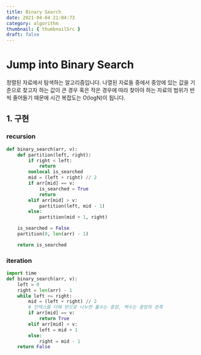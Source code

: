 ```yaml
---
title: Binary Search
date: 2021-04-04 21:04:73
category: algorithm
thumbnail: { thumbnailSrc }
draft: false
---
```


# Jump into Binary Search

정렬된 자료에서 탐색하는 알고리즘입니다.
나열된 자료들 중에서 중앙에 있는 값을 기준으로 찾고자 하는 값이 큰 경우 혹은 작은 경우에 따라 찾아야 하는 자료의 범위가 반씩 줄어들기 때문에 시간 복잡도는 O(logN)이 됩니다.

## 1. 구현

### recursion

```Python
def binary_search(arr, v):
    def partition(left, right):
        if right < left:
            return
        nonlocal is_searched
        mid = (left + right) // 2
        if arr[mid] == v:
            is_searched = True
            return
        elif arr[mid] > v:
            partition(left, mid - 1)
        else:
            partition(mid + 1, right)

    is_searched = False
    partition(0, len(arr) - 1)

    return is_searched
```

### iteration

```Python
import time
def binary_search(arr, v):
    left = 0
    right = len(arr) - 1
    while left <= right:
        mid = (left + right) // 2
        # 인덱스를 더해 반으로 나누면 홀수는 중앙, 짝수는 중앙의 왼쪽
        if arr[mid] == v:
            return True
        elif arr[mid] < v:
            left = mid + 1
        else:
            right = mid - 1
    return False
```
